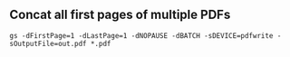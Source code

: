 ## Concat all first pages of multiple PDFs
```gs -dFirstPage=1 -dLastPage=1 -dNOPAUSE -dBATCH -sDEVICE=pdfwrite -sOutputFile=out.pdf *.pdf```
